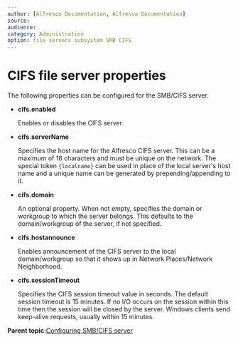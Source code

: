```yaml
---
author: [Alfresco Documentation, Alfresco Documentation]
source: 
audience: 
category: Administration
option: file servers subsystem SMB CIFS
---
```


# CIFS file server properties

The following properties can be configured for the SMB/CIFS server.

-   **cifs.enabled**

    Enables or disables the CIFS server.

-   **cifs.serverName**

    Specifies the host name for the Alfresco CIFS server. This can be a maximum of 16 characters and must be unique on the network. The special token `{localname}` can be used in place of the local server's host name and a unique name can be generated by prepending/appending to it.

-   **cifs.domain**

    An optional property. When not empty, specifies the domain or workgroup to which the server belongs. This defaults to the domain/workgroup of the server, if not specified.

-   **cifs.hostannounce**

    Enables announcement of the CIFS server to the local domain/workgroup so that it shows up in Network Places/Network Neighborhood.

-   **cifs.sessionTimeout**

    Specifies the CIFS session timeout value in seconds. The default session timeout is 15 minutes. If no I/O occurs on the session within this time then the session will be closed by the server. Windows clients send keep-alive requests, usually within 15 minutes.


**Parent topic:**[Configuring SMB/CIFS server](../concepts/fileserv-subsystem-CIFS.md)

